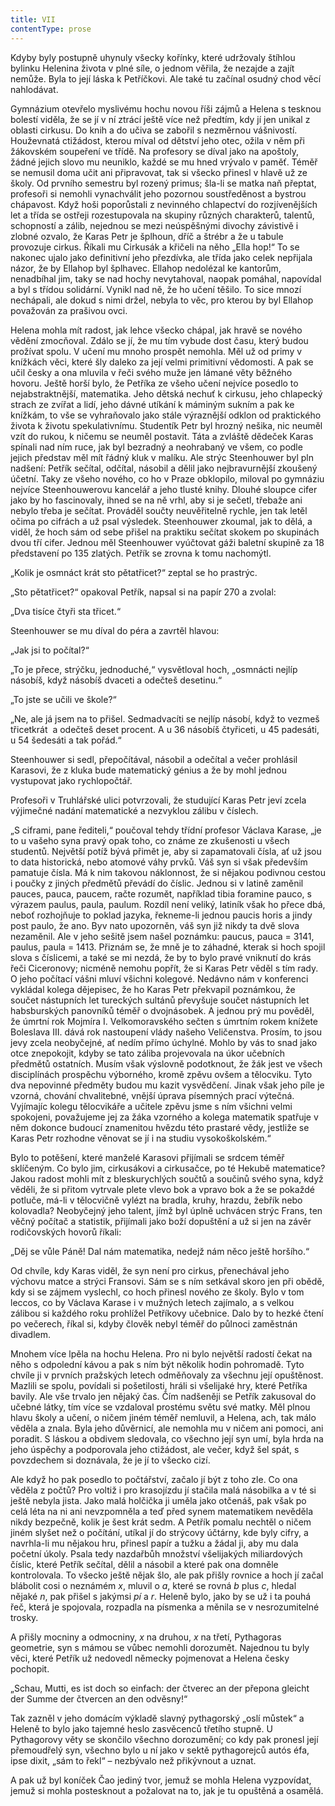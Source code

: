 ```yaml
---
title: VII
contentType: prose
---
```


  

Kdyby byly postupně uhynuly všecky kořínky, které udržovaly štíhlou bylinku Helenina života v plné síle, o jednom věřila, že nezajde a zajít nemůže. Byla to její láska k Petříčkovi. Ale také tu začínal osudný chod věcí nahlodávat.

Gymnázium otevřelo myslivému hochu novou říši zájmů a Helena s tesknou bolestí viděla, že se jí v ní ztrácí ještě více než předtím, kdy jí jen unikal z oblasti cirkusu. Do knih a do učiva se zabořil s nezměrnou vášnivostí. Houževnatá ctižádost, kterou míval od dětství jeho otec, ožila v něm při žákovském soupeření ve třídě. Na profesory se díval jako na apoštoly, žádné jejich slovo mu neuniklo, každé se mu hned vrývalo v paměť. Téměř se nemusil doma učit ani připravovat, tak si všecko přinesl v hlavě už ze školy. Od prvního semestru byl rozený primus; šla-li se matka naň přeptat, profesoři si nemohli vynachválit jeho pozornou soustředěnost a bystrou chápavost. Když hoši poporůstali z nevinného chlapectví do rozjívenějších let a třída se ostřeji rozestupovala na skupiny různých charakterů, talentů, schopností a zálib, nejednou se mezi neúspěšnými divochy závistivě i zlobné ozvalo, že Karas Petr je šplhoun, dříč a štrébr a že u tabule provozuje cirkus. Říkali mu Cirkusák a křičeli na něho „Ella hop!“ To se nakonec ujalo jako definitivní jeho přezdívka, ale třída jako celek nepřijala názor, že by Ellahop byl šplhavec. Ellahop nedolézal ke kantorům, nenadbíhal jim, taky se nad hochy nevytahoval, naopak pomáhal, napovídal a byl s třídou solidární. Vynikl nad ně, že ho učení těšilo. To sice mnozí nechápali, ale dokud s nimi držel, nebyla to věc, pro kterou by byl Ellahop považován za prašivou ovci.

Helena mohla mít radost, jak lehce všecko chápal, jak hravě se nového vědění zmocňoval. Zdálo se jí, že mu tím vybude dost času, který budou prožívat spolu. V učení mu mnoho prospět nemohla. Měl už od primy v knížkách věci, které šly daleko za její velmi primitivní vědomosti. A pak se učil česky a ona mluvila v řeči svého muže jen lámané věty běžného hovoru. Ještě horší bylo, že Petříka ze všeho učení nejvíce posedlo to nejabstraktnější, matematika. Jeho dětská nechuť k cirkusu, jeho chlapecký strach ze zvířat a lidí, jeho dávné utíkání k máminým sukním a pak ke knížkám, to vše se vyhraňovalo jako stále výraznější odklon od praktického života k životu spekulativnímu. Studentík Petr byl hrozný nešika, nic neuměl vzít do rukou, k ničemu se neuměl postavit. Táta a zvláště dědeček Karas spínali nad ním ruce, jak byl bezradný a neohrabaný ve všem, co podle jejich představ měl mít řádný kluk v malíku. Ale strýc Steenhouwer byl pln nadšení: Petřík sečítal, odčítal, násobil a dělil jako nejbravurnější zkoušený účetní. Taky ze všeho nového, co ho v Praze obklopilo, miloval po gymnáziu nejvíce Steenhouwerovu kancelář a jeho tlusté knihy. Dlouhé sloupce cifer jako by ho fascinovaly, ihned se na ně vrhl, aby si je sečetl, třebaže ani nebylo třeba je sečítat. Prováděl součty neuvěřitelně rychle, jen tak letěl očima po cifrách a už psal výsledek. Steenhouwer zkoumal, jak to dělá, a viděl, že hoch sám od sebe přišel na praktiku sečítat skokem po skupinách dvou tří cifer. Jednou měl Steenhouwer vyúčtovat gáži baletní skupině za 18 představení po 135 zlatých. Petřík se zrovna k tomu nachomýtl.

„Kolik je osmnáct krát sto pětatřicet?“ zeptal se ho prastrýc.

„Sto pětatřicet?“ opakoval Petřík, napsal si na papír 270 a zvolal:

„Dva tisíce čtyři sta třicet.“

Steenhouwer se mu díval do péra a zavrtěl hlavou:

„Jak jsi to počítal?“

„To je přece, strýčku, jednoduché,“ vysvětloval hoch, „osmnácti nejlíp násobíš, když násobíš dvaceti a odečteš desetinu.“

„To jste se učili ve škole?“

„Ne, ale já jsem na to přišel. Sedmadvacíti se nejlíp násobí, když to vezmeš třicetkrát  a odečteš deset procent. A u 36 násobíš čtyřiceti, u 45 padesáti, u 54 šedesáti a tak pořád.“

Steenhouwer si sedl, přepočítával, násobil a odečítal a večer prohlásil Karasovi, že z kluka bude matematický génius a že by mohl jednou vystupovat jako rychlopočtář.

Profesoři v Truhlářské ulici potvrzovali, že studující Karas Petr jeví zcela výjimečné nadání matematické a nezvyklou zálibu v číslech.

„S ciframi, pane řediteli,“ poučoval tehdy třídní profesor Václava Karase, „je to u vašeho syna pravý opak toho, co známe ze zkušenosti u všech studentů. Největší potíž bývá přimět je, aby si zapamatovali čísla, ať už jsou to data historická, nebo atomové váhy prvků. Váš syn si však především pamatuje čísla. Má k nim takovou náklonnost, že si nějakou podivnou cestou i poučky z jiných předmětů převádí do číslic. Jednou si v latině zaměnil pauces, pauca, paucem, račte rozumět, například tibia foramine pauco, s výrazem paulus, paula, paulum. Rozdíl není veliký, latiník však ho přece dbá, neboť rozhojňuje to poklad jazyka, řekneme-li jednou paucis horis a jindy post paulo, že ano. Byv nato upozorněn, váš syn již nikdy ta dvě slova nezaměnil. Ale v jeho sešitě jsem našel poznámku: paucus, pauca = 3141, paulus, paula = 1413. Přiznám se, že mně je to záhadné, kterak si hoch spojil slova s číslicemi, a také se mi nezdá, že by to bylo pravé vniknutí do krás řeči Ciceronovy; nicméně nemohu popřít, že si Karas Petr věděl s tím rady. O jeho počítací vášni mluví všichni kolegové. Nedávno nám v konferenci vykládal kolega dějepisec, že ho Karas Petr překvapil poznámkou, že součet nástupních let tureckých sultánů převyšuje součet nástupních let habsburských panovníků téměř o dvojnásobek. A jednou prý mu pověděl, že úmrtní rok Mojmíra I. Velkomoravského sečten s úmrtním rokem knížete Boleslava III. dává rok nastoupení vlády našeho Veličenstva. Prosím, to jsou jevy zcela neobyčejné, ať nedím přímo úchylné. Mohlo by vás to snad jako otce znepokojit, kdyby se tato záliba projevovala na úkor učebních předmětů ostatních. Musím však výslovně podotknout, že žák jest ve všech disciplínách prospěchu výborného, kromě zpěvu ovšem a tělocviku. Tyto dva nepovinné předměty budou mu kazit vysvědčení. Jinak však jeho píle je vzorná, chování chvalitebné, vnější úprava písemných prací výtečná. Vyjímajíc kolegu tělocvikáře a učitele zpěvu jsme s ním všichni velmi spokojeni, považujeme jej za žáka vzorného a kolega matematik spatřuje v něm dokonce budoucí znamenitou hvězdu této prastaré vědy, jestliže se Karas Petr rozhodne věnovat se jí i na studiu vysokoškolském.“

Bylo to potěšení, které manželé Karasovi přijímali se srdcem téměř sklíčeným. Co bylo jim, cirkusákovi a cirkusačce, po té Hekubě matematice? Jakou radost mohli mít z bleskurychlých součtů a součinů svého syna, když věděli, že si přitom vytrvale plete vlevo bok a vpravo bok a že se pokaždé potluče, má-li v tělocvičně vylézt na bradla, kruhy, hrazdu, žebřík nebo kolovadla? Neobyčejný jeho talent, jímž byl úplně uchvácen strýc Frans, ten věčný počítač a statistik, přijímali jako boží dopuštění a už si jen na závěr rodičovských hovorů říkali:

„Děj se vůle Páně! Dal nám matematika, nedejž nám něco ještě horšího.“

Od chvíle, kdy Karas viděl, že syn není pro cirkus, přenechával jeho výchovu matce a strýci Fransovi. Sám se s ním setkával skoro jen při obědě, kdy si se zájmem vyslechl, co hoch přinesl nového ze školy. Bylo v tom leccos, co by Václava Karase i v mužných letech zajímalo, a s velkou zálibou si každého roku prohlížel Petříkovy učebnice. Dalo by to hezké čtení po večerech, říkal si, kdyby člověk nebyl téměř do půlnoci zaměstnán divadlem.

Mnohem více lpěla na hochu Helena. Pro ni bylo největší radostí čekat na něho s odpolední kávou a pak s ním být několik hodin pohromadě. Tyto chvíle ji v prvních pražských letech odměňovaly za všechnu její opuštěnost. Mazlili se spolu, povídali si pošetilosti, hráli si všelijaké hry, které Petříka bavily. Ale vše trvalo jen nějaký čas. Čím nadšeněji se Petřík zakusoval do učebné látky, tím více se vzdaloval prostému světu své matky. Měl plnou hlavu školy a učení, o ničem jiném téměř nemluvil, a Helena, ach, tak málo věděla a znala. Byla jeho důvěrnicí, ale nemohla mu v ničem ani pomoci, ani poradit. S láskou a obdivem sledovala, co všechno její syn umí, byla hrda na jeho úspěchy a podporovala jeho ctižádost, ale večer, když šel spát, s povzdechem si doznávala, že je jí to všecko cizí.

Ale když ho pak posedlo to počtářství, začalo jí být z toho zle. Co ona věděla z počtů? Pro voltiž i pro krasojízdu jí stačila malá násobilka a v té si ještě nebyla jista. Jako malá holčička ji uměla jako otčenáš, pak však po celá léta na ni ani nevzpomněla a teď před synem matematikem nevěděla nikdy bezpečně, kolik je šest krát sedm. A Petřík pomalu nechtěl o ničem jiném slyšet než o počítání, utíkal jí do strýcovy účtárny, kde byly cifry, a navrhla-li mu nějakou hru, přinesl papír a tužku a žádal ji, aby mu dala početní úkoly. Psala tedy nazdařbůh množství všelijakých miliardových číslic, které Petřík sečítal, dělil a násobil a které pak ona domněle kontrolovala. To všecko ještě nějak šlo, ale pak přišly rovnice a hoch jí začal blábolit cosi o neznámém _x_, mluvil o _a_, které se rovná _b_ plus _c_, hledal nějaké _n_, pak přišel s jakýmsi _pí_ a _r_. Heleně bylo, jako by se už i ta pouhá řeč, která je spojovala, rozpadla na písmenka a měnila se v nesrozumitelné trosky.

A přišly mocniny a odmocniny, _x_ na druhou, _x_ na třetí, Pythagoras geometrie, syn s mámou se vůbec nemohli dorozumět. Najednou tu byly věci, které Petřík už nedovedl německy pojmenovat a Helena česky pochopit.

„Schau, Mutti, es ist doch so einfach: der čtverec an der přepona gleicht der Summe der čtvercen an den odvěsny!“

Tak zazněl v jeho domácím výkladě slavný pythagorský „oslí můstek“ a Heleně to bylo jako tajemné heslo zasvěcenců třetího stupně. U Pythagorovy věty se skončilo všechno dorozumění; co kdy pak pronesl její přemoudřelý syn, všechno bylo u ní jako v sektě pythagorejců autós éfa, ipse dixit, „sám to řekl“ – nezbývalo než přikývnout a uznat.

A pak už byl koníček Čao jediný tvor, jemuž se mohla Helena vyzpovídat, jemuž si mohla postesknout a požalovat na to, jak je tu opuštěná a osamělá.
